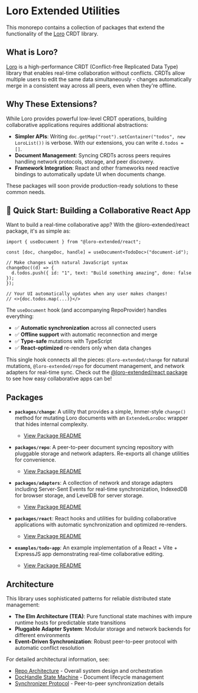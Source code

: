 # Loro Extended Utilities

This monorepo contains a collection of packages that extend the functionality of the [Loro](https://github.com/loro-dev/loro) CRDT library.

## What is Loro?

[Loro](https://github.com/loro-dev/loro) is a high-performance CRDT (Conflict-free Replicated Data Type) library that enables real-time collaboration without conflicts. CRDTs allow multiple users to edit the same data simultaneously - changes automatically merge in a consistent way across all peers, even when they're offline.

## Why These Extensions?

While Loro provides powerful low-level CRDT operations, building collaborative applications requires additional abstractions:

- **Simpler APIs**: Writing `doc.getMap("root").setContainer("todos", new LoroList())` is verbose. With our extensions, you can write `d.todos = []`.
- **Document Management**: Syncing CRDTs across peers requires handling network protocols, storage, and peer discovery.
- **Framework Integration**: React and other frameworks need reactive bindings to automatically update UI when documents change.

These packages will soon provide production-ready solutions to these common needs.

## 🚀 Quick Start: Building a Collaborative React App

Want to build a real-time collaborative app? With the @loro-extended/react package, it's as simple as:

```tsx
import { useDocument } from "@loro-extended/react";

const [doc, changeDoc, handle] = useDocument<TodoDoc>("document-id");

// Make changes with natural JavaScript syntax
changeDoc((d) => {
  d.todos.push({ id: "1", text: "Build something amazing", done: false });
});

// Your UI automatically updates when any user makes changes!
// <>{doc.todos.map(...)}</>
```

The `useDocument` hook (and accompanying RepoProvider) handles everything:

- ✅ **Automatic synchronization** across all connected users
- ✅ **Offline support** with automatic reconnection and merge
- ✅ **Type-safe** mutations with TypeScript
- ✅ **React-optimized** re-renders only when data changes

This single hook connects all the pieces: `@loro-extended/change` for natural mutations, `@loro-extended/repo` for document management, and network adapters for real-time sync. Check out the [@loro-extended/react package](./packages/react/README.md) to see how easy collaborative apps can be!

## Packages

- **`packages/change`**: A utility that provides a simple, Immer-style `change()` method for mutating Loro documents with an `ExtendedLoroDoc` wrapper that hides internal complexity.

  - [View Package README](./packages/change/README.md)

- **`packages/repo`**: A peer-to-peer document syncing repository with pluggable storage and network adapters. Re-exports all change utilities for convenience.

  - [View Package README](./packages/repo/README.md)

- **`packages/adapters`**: A collection of network and storage adapters including Server-Sent Events for real-time synchronization, IndexedDB for browser storage, and LevelDB for server storage.

  - [View Package README](./packages/adapters/README.md)

- **`packages/react`**: React hooks and utilities for building collaborative applications with automatic synchronization and optimized re-renders.

  - [View Package README](./packages/react/README.md)

- **`examples/todo-app`**: An example implementation of a React + Vite + ExpressJS app demonstrating real-time collaborative editing.
  - [View Package README](./examples/todo-app/README.md)

## Architecture

This library uses sophisticated patterns for reliable distributed state management:

- **The Elm Architecture (TEA)**: Pure functional state machines with impure runtime hosts for predictable state transitions
- **Pluggable Adapter System**: Modular storage and network backends for different environments
- **Event-Driven Synchronization**: Robust peer-to-peer protocol with automatic conflict resolution

For detailed architectural information, see:

- [Repo Architecture](./packages/repo/src/repo.md) - Overall system design and orchestration
- [DocHandle State Machine](./packages/repo/src/doc-handle.md) - Document lifecycle management
- [Synchronizer Protocol](./packages/repo/src/synchronizer.md) - Peer-to-peer synchronization details
